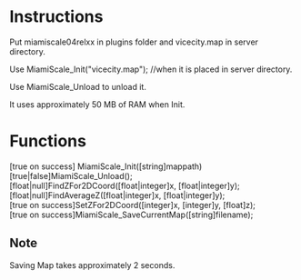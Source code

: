 Instructions 
============
Put miamiscale04relxx in plugins folder and vicecity.map in server directory.

Use MiamiScale_Init("vicecity.map"); //when it is placed in server directory.

Use MiamiScale_Unload to unload it.

It uses approximately 50 MB of RAM when Init.


Functions
=========
[true on success] MiamiScale_Init([string]mappath)  
[true|false]MiamiScale_Unload();  
[float|null]FindZFor2DCoord([float|integer]x, [float|integer]y);  
[float|null]FindAverageZ([float|integer]x, [float|integer]y);  
[true on success]SetZFor2DCoord([integer]x, [integer]y, [float]z);  
[true on success]MiamiScale_SaveCurrentMap([string]filename);  

Note
-------
Saving Map takes approximately 2 seconds.
